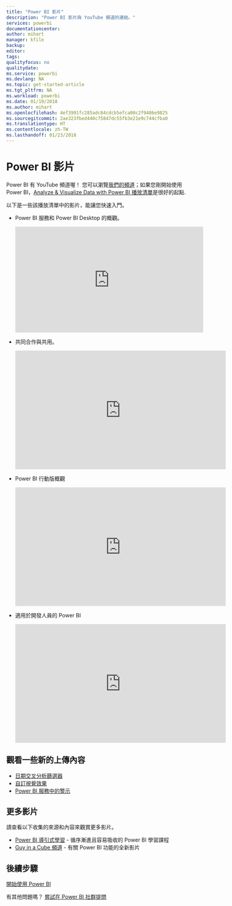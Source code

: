 ```yaml
---
title: "Power BI 影片"
description: "Power BI 影片與 YouTube 頻道的連結。"
services: powerbi
documentationcenter: 
author: mihart
manager: kfile
backup: 
editor: 
tags: 
qualityfocus: no
qualitydate: 
ms.service: powerbi
ms.devlang: NA
ms.topic: get-started-article
ms.tgt_pltfrm: NA
ms.workload: powerbi
ms.date: 01/19/2018
ms.author: mihart
ms.openlocfilehash: 4ef3991fc285adc84cdcb5efca00c2f9486e9825
ms.sourcegitcommit: 2ae323fbed440c75847dc55fb3e21e9c744cfba0
ms.translationtype: HT
ms.contentlocale: zh-TW
ms.lasthandoff: 01/23/2018
---
```

# <a name="power-bi-videos"></a>Power BI 影片
Power BI 有 YouTube 頻道喔！ 您可以瀏覽[我們的頻道](https://www.youtube.com/user/mspowerbi/videos)；如果您剛開始使用 Power BI，[Analyze & Visualize Data with Power BI 播放清單](https://www.youtube.com/playlist?list=PL1N57mwBHtN0JFoKSR0n-tBkUJHeMP2cP)是很好的起點.

以下是一些該播放清單中的影片，能讓您快速入門。

* Power BI 服務和 Power BI Desktop 的概觀。
  
  <iframe width="500" height="281" src="https://www.youtube.com/embed/l2wy4XgQIu0" frameborder="0" allowfullscreen></iframe>
* 共同合作與共用。
  
  <iframe width="560" height="315" src="https://www.youtube.com/embed/5DABLeJzQYM" frameborder="0" allow="autoplay; encrypted-media" allowfullscreen></iframe>
* Power BI 行動版概觀
  
  <iframe width="560" height="315" src="https://www.youtube.com/embed/07uBWhaCo78" frameborder="0" allow="autoplay; encrypted-media" allowfullscreen></iframe>

* 適用於開發人員的 Power BI
  <iframe width="560" height="315" src="https://www.youtube.com/embed/47uXJW1GIUY" frameborder="0" allow="autoplay; encrypted-media" allowfullscreen></iframe>  

## <a name="watch-some-of-our-new-uploads"></a>觀看一些新的上傳內容
* [日期交叉分析篩選器](https://youtu.be/V7i82ZZm0vw)
* [自訂視覺效果](https://youtu.be/d-rXAJ3_uAo)
* [Power BI 服務中的警示](https://youtu.be/JbL2-HJ8clE)

## <a name="more-videos"></a>更多影片
請查看以下收集的來源和內容來觀賞更多影片。

* [Power BI 導引式學習](https://powerbi.microsoft.com/guided-learning/) - 循序漸進且容易吸收的 Power BI 學習課程
* [Guy in a Cube 頻道](https://www.youtube.com/channel/UCFp1vaKzpfvoGai0vE5VJ0w) - 有關 Power BI 功能的全新影片

## <a name="next-steps"></a>後續步驟
[開始使用 Power BI](service-get-started.md)

有其他問題嗎？ [嘗試在 Power BI 社群提問](http://community.powerbi.com/)

